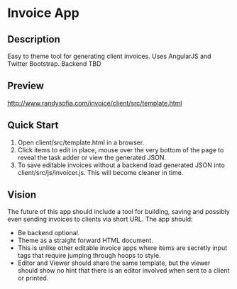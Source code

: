 Invoice App
=======

## Description

Easy to theme tool for generating client invoices. Uses AngularJS and Twitter Bootstrap. Backend TBD

## Preview

http://www.randysofia.com/invoice/client/src/template.html

## Quick Start

1. Open client/src/template.html in a browser.
2. Click items to edit in place, mouse over the very bottom of the page to reveal the task adder or view the generated JSON. 
3. To save editable invoices without a backend load generated JSON into client/src/js/invoicer.js. This will become cleaner in time. 

## Vision

The future of this app should include a tool for building, saving and possibly even sending invoices to clients via short URL. The app should:

* Be backend optional.
* Theme as a straight forward HTML document.
 * This is unlike other editable invoice apps where items are secretly input tags that require jumping through hoops to style.
* Editor and Viewer should share the same template, but the viewer should show no hint that there is an editor involved when sent to a client or printed.


